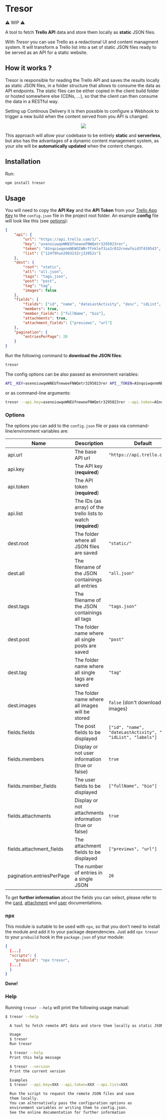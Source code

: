 # Tresor
⚠️ WIP ⚠️

A tool to fetch **Trello API** data and store them locally as **static** JSON files.

With *Tresor* you can use Trello as a redactional UI and content managment system. It will transform a Trello list into a set of static JSON files ready to be served as an API for a static website.

## How it works ?

Tresor is responsible for reading the Trello API and saves the results locally as static JSON files, in a folder structure that allows to consume the data as API endpoints.
The static files can be either copied in the client build folder or hosted somewhere else (CDNs, ...), so that the client can then consume the data in a RESTful way.

Setting up Continous Delivery it is then possible to configure a Webhook to trigger a new build when the content served from you API is changed.

<p align="center" >
    <img src="https://i.imgur.com/o1IGCDT.png">
</p>

This approach will allow your codebase to be entirely **static** and **serverless**, but also has the advantages of a dynamic content management system, as your site will be **automatically updated** when the content changes.

## Installation

Run:
```sh
npm install tresor
```

## Usage

You will need to copy the **API Key** and the **API Token** from your [Trello App Key](https://trello.com/app-key) to the `config.json` file in the project root folder. An example **config** file will look like this (see [options](#options)):

```JSON
{
    "api": {
        "url": "https://api.trello.com/1/",
        "key": "asenoiuwqeWNEUfnewoeFNWQetr3295023rer",
        "token": "ASnqoiwqenmNEWOIWNrffnklef3io2r032rnewfoid3T439543",
        "list": ["124f9hue2983232rj32052s"]
    },
    "dest": {
        "root": "static",
        "all": "all.json",
        "tags": "tags.json",
        "post": "post",
        "tag": "tag",
        "images": false
    },
    "fields": {
        "fields": ["id", "name", "dateLastActivity", "desc", "idList", "labels"],
        "members": true,
        "member_fields": ["fullName", "bio"],
        "attachments": true,
        "attachment_fields": ["previews", "url"]
    },
    "pagination": {
        "entriesPerPage": 20
    }
}
```

Run the following command to **download the JSON files**:
```sh
tresor
```

The config options can be also passed as environment variables:
```sh
API__KEY=asenoiuwqeWNEUfnewoeFNWQetr3295023rer API__TOKEN=ASnqoiwqenmNEWOIWNrffnklef3io2r032rnewfoid3T439543 API__LIST=124f9hue2983232rj32052s tresor
```

or as command-line arguments:

```sh
tresor --api.key=asenoiuwqeWNEUfnewoeFNWQetr3295023rer --api.token=ASnqoiwqenmNEWOIWNrffnklef3io2r032rnewfoid3T439543 --api.list=124f9hue2983232rj32052s
```

### Options

The options you can add to the `config.json` file or pass via command-line/environment variables are:

| Name        | Description                                       | Default                       |
|-------------|---------------------------------------------------|-------------------------------|
| api.url     | The base API url                                  | `"https://api.trello.com/1/"` |
| api.key     | The API key (**required**)                        |                               |
| api.token   | The API token (**required**)                      |                               |
| api.list    | The IDs (as array) of the trello lists to watch (**required**) |                  |
| dest.root   | The folder where all JSON files are saved         | `"static/"`                   |
| dest.all    | The filename of the JSON containings all entries  | `"all.json"`                  |
| dest.tags   | The filename of the JSON containings all tags     | `"tags.json"`                 |
| dest.post   | The folder name where all single posts are saved  | `"post"`                      |
| dest.tag    | The folder name where all single tags are saved   | `"tag"`                       |
| dest.images | The folder name where all images will be stored   | `false` (don't download images) |
| fields.fields | The post fields to be displayed                 | `["id", "name", "dateLastActivity", "desc", "idList", "labels"]` |
| fields.members | Display or not user information (true or false) | `true`                      |
| fields.member_fields | The user fields to be displayed           | `["fullName", "bio"]`       |
| fields.attachments | Display or not attachments information (true or false) | `true`           |
| fields.attachment_fields | The attachment fields to be displayed | `["previews", "url"]`       |
| pagination.entriesPerPage | The number of entries in a single JSON | `20`                        |


To get **further information** about the fields you can select, please refer to the [card](https://developers.trello.com/reference#card-object), [attachment](https://developers.trello.com/v1.0/reference#attachments) and [user](https://developers.trello.com/v1.0/reference#member-object) documentations.

### npx

This module is suitable to be used with `npx`, so that you don't need to install the module and add it to your package dependencies.
Just add `npx tresor` to your `prebuild` hook in the `package.json` of your module:

```JSON
{
  [...]
  "scripts": {
    "prebuild": "npx tresor",
  [...]
  }
}
```

**Done!**

### Help

Running `tresor --help` will print the following usage manual:
```sh
$ tresor --help

  A tool to fetch remote API data and store them locally as static JSON files

  Usage
  $ tresor
  Run tresor

  $ tresor --help
  Print this help message

  $ tresor --version
  Print the current version

  Examples
  $ tresor --api.key=XXX --api.token=XXX --api.list=XXX

  Run the script to request the remote JSON files and save
  them locally.
  You can alternatively pass the configuration options as
  environment variables or writing them to config.json.
  See the online documentation for further information

```
